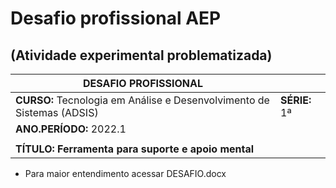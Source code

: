 # Desafio profissional AEP

## (Atividade experimental problematizada)

| **DESAFIO PROFISSIONAL**                                     |               |
| ------------------------------------------------------------ | ------------- |
| **CURSO:** Tecnologia em Análise e Desenvolvimento de Sistemas (ADSIS) | **SÉRIE:** 1ª |
| **ANO.PERÍODO:** 2022.1                                      |               |
|                                                              |               |
| **TÍTULO: Ferramenta para suporte e apoio mental**           |               |

- Para maior entendimento acessar DESAFIO.docx
